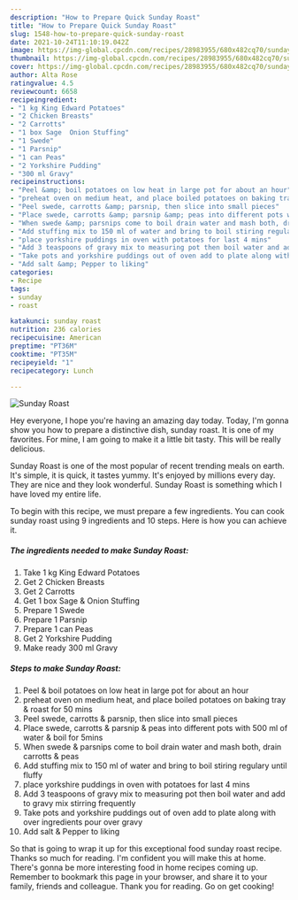 ```yaml
---
description: "How to Prepare Quick Sunday Roast"
title: "How to Prepare Quick Sunday Roast"
slug: 1548-how-to-prepare-quick-sunday-roast
date: 2021-10-24T11:10:19.042Z
image: https://img-global.cpcdn.com/recipes/28983955/680x482cq70/sunday-roast-recipe-main-photo.jpg
thumbnail: https://img-global.cpcdn.com/recipes/28983955/680x482cq70/sunday-roast-recipe-main-photo.jpg
cover: https://img-global.cpcdn.com/recipes/28983955/680x482cq70/sunday-roast-recipe-main-photo.jpg
author: Alta Rose
ratingvalue: 4.5
reviewcount: 6658
recipeingredient:
- "1 kg King Edward Potatoes"
- "2 Chicken Breasts"
- "2 Carrotts"
- "1 box Sage  Onion Stuffing"
- "1 Swede"
- "1 Parsnip"
- "1 can Peas"
- "2 Yorkshire Pudding"
- "300 ml Gravy"
recipeinstructions:
- "Peel &amp; boil potatoes on low heat in large pot for about an hour"
- "preheat oven on medium heat, and place boiled potatoes on baking tray &amp; roast for 50 mins"
- "Peel swede, carrotts &amp; parsnip, then slice into small pieces"
- "Place swede, carrotts &amp; parsnip &amp; peas into different pots with 500 ml of water &amp; boil for 5mins"
- "When swede &amp; parsnips come to boil drain water and mash both, drain carrotts &amp; peas"
- "Add stuffing mix to 150 ml of water and bring to boil stiring regulary until fluffy"
- "place yorkshire puddings in oven with potatoes for last 4 mins"
- "Add 3 teaspoons of gravy mix to measuring pot then boil water and add to gravy mix stirring frequently"
- "Take pots and yorkshire puddings out of oven add to plate along with over ingredients pour over gravy"
- "Add salt &amp; Pepper to liking"
categories:
- Recipe
tags:
- sunday
- roast

katakunci: sunday roast 
nutrition: 236 calories
recipecuisine: American
preptime: "PT36M"
cooktime: "PT35M"
recipeyield: "1"
recipecategory: Lunch

---
```



![Sunday Roast](https://img-global.cpcdn.com/recipes/28983955/680x482cq70/sunday-roast-recipe-main-photo.jpg)

Hey everyone, I hope you're having an amazing day today. Today, I'm gonna show you how to prepare a distinctive dish, sunday roast. It is one of my favorites. For mine, I am going to make it a little bit tasty. This will be really delicious.



Sunday Roast is one of the most popular of recent trending meals on earth. It's simple, it is quick, it tastes yummy. It's enjoyed by millions every day. They are nice and they look wonderful. Sunday Roast is something which I have loved my entire life.


To begin with this recipe, we must prepare a few ingredients. You can cook sunday roast using 9 ingredients and 10 steps. Here is how you can achieve it.

<!--inarticleads1-->

##### The ingredients needed to make Sunday Roast:

1. Take 1 kg King Edward Potatoes
1. Get 2 Chicken Breasts
1. Get 2 Carrotts
1. Get 1 box Sage &amp; Onion Stuffing
1. Prepare 1 Swede
1. Prepare 1 Parsnip
1. Prepare 1 can Peas
1. Get 2 Yorkshire Pudding
1. Make ready 300 ml Gravy




<!--inarticleads2-->

##### Steps to make Sunday Roast:

1. Peel &amp; boil potatoes on low heat in large pot for about an hour
1. preheat oven on medium heat, and place boiled potatoes on baking tray &amp; roast for 50 mins
1. Peel swede, carrotts &amp; parsnip, then slice into small pieces
1. Place swede, carrotts &amp; parsnip &amp; peas into different pots with 500 ml of water &amp; boil for 5mins
1. When swede &amp; parsnips come to boil drain water and mash both, drain carrotts &amp; peas
1. Add stuffing mix to 150 ml of water and bring to boil stiring regulary until fluffy
1. place yorkshire puddings in oven with potatoes for last 4 mins
1. Add 3 teaspoons of gravy mix to measuring pot then boil water and add to gravy mix stirring frequently
1. Take pots and yorkshire puddings out of oven add to plate along with over ingredients pour over gravy
1. Add salt &amp; Pepper to liking




So that is going to wrap it up for this exceptional food sunday roast recipe. Thanks so much for reading. I'm confident you will make this at home. There's gonna be more interesting food in home recipes coming up. Remember to bookmark this page in your browser, and share it to your family, friends and colleague. Thank you for reading. Go on get cooking!
